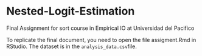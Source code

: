 # Nested-Logit-Estimation
Final Assignment for sort course in Empirical IO at Universidad del Pacifico

To replicate the final document, you need to open the file assigment.Rmd in RStudio.  The dataset is in the `analysis_data.csv`file.
